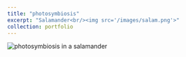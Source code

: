 ```yaml
---
title: "photosymbiosis"
excerpt: "Salamander<br/><img src='/images/salam.png'>"
collection: portfolio
---
```

![photosymbiosis in a salamander](bgenot.github.io/images/salam.png)

